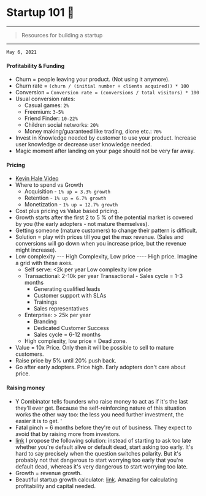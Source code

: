 # Startup 101 :rocket:
---
> Resources for building a startup

---
`May 6, 2021`
#### Profitability & Funding
- Churn = people leaving your product. (Not using it anymore).
- Churn rate = `(churn / (initial number + clients acquired)) * 100`
- Conversion = `Conversion rate = (conversions / total visitors) * 100`
- Usual conversion rates:
	- Casual games: `2%`
	- Freemium: `3-5%`
	- Friend Finder: `10-22%`
	- Children social networks: `20%`
	- Money making/guaranteed like trading, dione etc.: `70%`
- Invest in Knowledge needed by customer to use your product. Increase user knowledge or decrease user knowledge needed.
- Magic moment after landing on your page should not be very far away.

#### Pricing
- [Kevin Hale Video](https://www.ycombinator.com/library/6h-startup-pricing-101)
- Where to spend vs Growth
	- Acquisition - `1% up = 3.3% growth`
	- Retention - `1% up = 6.7% growth`
	- Monetization - `1% up = 12.7% growth`
- Cost plus pricing vs Value based pricing.
- Growth starts after the first 2 to 5 % of the potential market is covered by you (the early adopters - not mature themselves).
- Getting someone (mature customers) to change their pattern is difficult.
- Solution = play with prices till you get the max revenue. (Sales and conversions will go down when you increase price, but the revenue might increase).
- Low complexity --- High Complexity, Low price ---- High price. Imagine a grid with these axes.
	- Self serve: <2k per year Low complexity low price
	- Transactional: 2-10k per year Transactional - Sales cycle = 1-3 months
		- Generating qualified leads
		- Customer support with SLAs
		- Trainings
		- Sales representatives
	- Enterprise: > 25k per year
		- Branding
		- Dedicated Customer Success
		- Sales cycle = 6-12 months
	- High complexity, low price = Dead zone.
- Value = 10x Price. Only then it will be possible to sell to mature customers.
- Raise price by 5% until 20% push back.
- Go after early adopters. Price high. Early adopters don't care about price.

#### Raising money
- Y Combinator tells founders who raise money to act as if it's the last they'll ever get. Because the self-reinforcing nature of this situation works the other way too: the less you need further investment, the easier it is to get. '
- Fatal pinch = 6 months before they're out of business. They expect to avoid that by raising more from investors.
- [link](http://paulgraham.com/aord.html) I propose the following solution: instead of starting to ask too late whether you're default alive or default dead, start asking too early. It's hard to say precisely when the question switches polarity. But it's probably not that dangerous to start worrying too early that you're default dead, whereas it's very dangerous to start worrying too late.
- Growth = revenue growth.
- Beautiful startup growth calculator: [link](http://growth.tlb.org/#_.eyJyZXZHcm93dGgiOjAuMDQwMTE1MTA3OTQzOTg3ODd9). Amazing for calculating profitability and capital needed.
